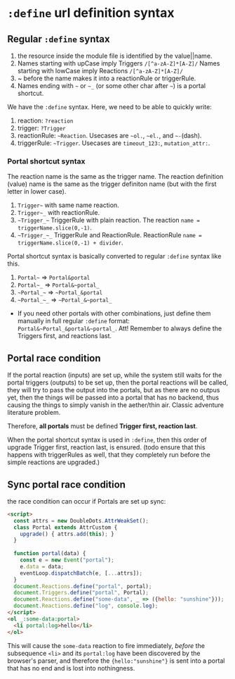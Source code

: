 # `:define` url definition syntax

## Regular `:define` syntax

1. the resource inside the module file is identified by the value||name.
2. Names starting with upCase imply Triggers `/[^a-zA-Z]*[A-Z]/`
   Names starting with lowCase imply Reactions `/[^a-zA-Z]*[A-Z]/`
3. ~ before the name makes it into a reactionRule or triggerRule.
4. Names ending with `~` or `~_` (or some other char after `~`) is a portal shortcut.

We have the `:define` syntax. Here, we need to be able to quickly write:
1. reaction: `?reaction`
2. trigger: `?Trigger`
3. reactionRule: `~Reaction`. Usecases are `~ol.`, `~el.`, and `~-`(dash).
4. triggerRule: `~Trigger`. Usecases are `timeout_123:`, `mutation_attr:`.

### Portal shortcut syntax

The reaction name is the same as the trigger name. The reaction definition (value) name is the same as the trigger definiton name (but with the first letter in lower case).

1. `Trigger~` with same name reaction.
2. `Trigger~_` with reactionRule.
3. `~Trigger_~` TriggerRule with plain reaction. The reaction `name = triggerName.slice(0,-1)`.
4. `~Trigger_~_` TriggerRule and ReactionRule. ReactionRule `name = triggerName.slice(0,-1) + divider`.

Portal shortcut syntax is basically converted to regular `:define` syntax like this.

1. `Portal~` => `Portal&portal`
2. `Portal~_` => `Portal&~portal_`
3. `~Portal_~` => `~Portal_&portal`
4. `~Portal_~_` => `~Portal_&~portal_`

* If you need other portals with other combinations, just define them manually in full regular `:define` format: `Portal&~Portal_&portal&~portal_`. Att! Remember to always define the Triggers first, and reactions last.

## Portal race condition

If the portal reaction (inputs) are set up, while the system still waits for the portal triggers (outputs) to be set up, then the portal reactions will be called, they will try to pass the output into the portals, but as there are no outpus yet, then the things will be passed into a portal that has no backend, thus causing the things to simply vanish in the aether/thin air. Classic adventure literature problem.

Therefore, **all portals** must be defined **Trigger first, reaction last**.

When the portal shortcut syntax is used in `:define`, then this order of upgrade Trigger first, reaction last, is ensured. (todo ensure that this happens with triggerRules as well, that they completely run before the simple reactions are upgraded.)

## Sync portal race condition 

the race condition can occur if Portals are set up sync:
```html
<script>
  const attrs = new DoubleDots.AttrWeakSet();
  class Portal extends AttrCustom {
    upgrade() { attrs.add(this); }
  }
  
  function portal(data) {
    const e = new Event("portal");
    e.data = data;
    eventLoop.dispatchBatch(e, [...attrs]);
  }
  document.Reactions.define("portal", portal);
  document.Triggers.define("portal", Portal);
  document.Reactions.define("some-data", _ => ({hello: "sunshine"}));
  document.Reactions.define("log", console.log);
</script>
<ol _:some-data:portal>
  <li portal:log>hello</li>
</ol>
```

This will cause the `some-data` reaction to fire immediately, *before* the subsequence `<li>` and its `portal:log` have been discovered by the browser's parser, and therefore the `{hello:"sunshine"}` is sent into a portal that has no end and is lost into nothingness.